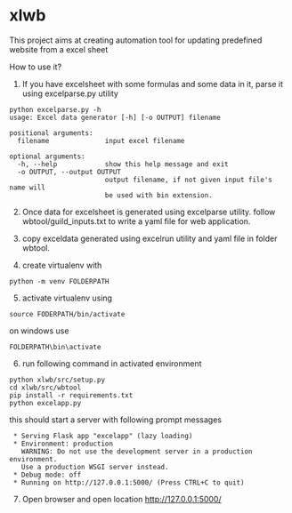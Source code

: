 # xlwb
This project aims at creating automation tool for updating predefined website from a excel sheet

How to use it?
1. If you have excelsheet with some formulas and some data in it, parse it using excelparse.py utility
```
python excelparse.py -h
usage: Excel data generator [-h] [-o OUTPUT] filename

positional arguments:
  filename              input excel filename

optional arguments:
  -h, --help            show this help message and exit
  -o OUTPUT, --output OUTPUT
                        output filename, if not given input file's name will
                        be used with bin extension.
```
2. Once data for excelsheet is generated using excelparse utility. follow wbtool/guild_inputs.txt to write a yaml file for web application.

3. copy exceldata generated using excelrun utility and yaml file in folder wbtool.

4. create virtualenv with
```
python -m venv FOLDERPATH
```
5. activate virtualenv using
```
source FODERPATH/bin/activate
```
on windows use
```
FOLDERPATH\bin\activate
```
6. run following command in activated environment
```
python xlwb/src/setup.py
cd xlwb/src/wbtool
pip install -r requirements.txt
python excelapp.py
```
this should start a server with following prompt messages
```
 * Serving Flask app "excelapp" (lazy loading)
 * Environment: production
   WARNING: Do not use the development server in a production environment.
   Use a production WSGI server instead.
 * Debug mode: off
 * Running on http://127.0.0.1:5000/ (Press CTRL+C to quit)
```
7. Open browser and open location  http://127.0.0.1:5000/

